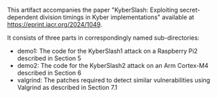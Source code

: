 This artifact accompanies the paper "KyberSlash: Exploiting secret-dependent division timings in Kyber implementations"
available at https://eprint.iacr.org/2024/1049.

It consists of three parts in correspondingly named sub-directories:
 - demo1: The code for the KyberSlash1 attack on a Raspberry Pi2 described in Section 5
 - demo2: The code for the KyberSlash2 attack on an Arm Cortex-M4 described in Section 6
 - valgrind: The patches required to detect similar vulnerabilities using Valgrind as described in Section 7.1
